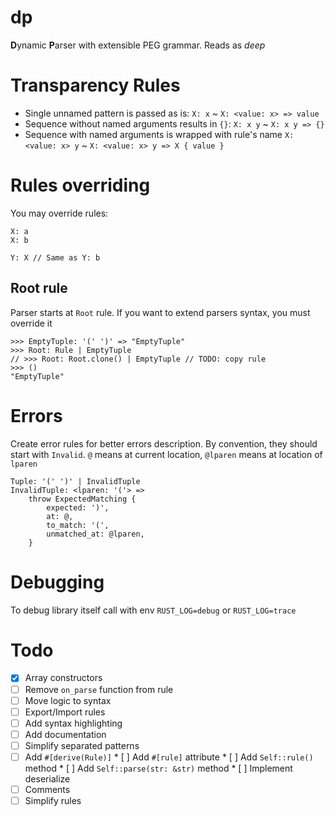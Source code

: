 # dp
**D**ynamic **P**arser with extensible PEG grammar. Reads as *deep*

# Transparency Rules
* Single unnamed pattern is passed as is:
  `X: x` ~ `X: <value: x> => value`
* Sequence without named arguments results in `{}`:
  `X: x y` ~ `X: x y => {}`
* Sequence with named arguments is wrapped with rule's name
  `X: <value: x> y` ~ `X: <value: x> y => X { value }`

# Rules overriding
You may override rules:
```
X: a
X: b

Y: X // Same as Y: b
```

## Root rule
Parser starts at `Root` rule.
If you want to extend parsers syntax, you must override it
```
>>> EmptyTuple: '(' ')' => "EmptyTuple"
>>> Root: Rule | EmptyTuple
// >>> Root: Root.clone() | EmptyTuple // TODO: copy rule
>>> ()
"EmptyTuple"

```

# Errors
Create error rules for better errors description. By convention, they should start with `Invalid`.
`@` means at current location,
`@lparen` means at location of `lparen`
```
Tuple: '(' ')' | InvalidTuple
InvalidTuple: <lparen: '('> =>
	throw ExpectedMatching {
		expected: ')',
		at: @,
		to_match: '(',
		unmatched_at: @lparen,
	}
```

# Debugging
To debug library itself call with env `RUST_LOG=debug` or `RUST_LOG=trace`

# Todo
* [X] Array constructors
* [ ] Remove `on_parse` function from rule
* [ ] Move logic to syntax
* [ ] Export/Import rules
* [ ] Add syntax highlighting
* [ ] Add documentation
* [ ] Simplify separated patterns
* [ ] Add `#[derive(Rule)]`
      * [ ] Add `#[rule]` attribute
	  * [ ] Add `Self::rule()` method
	  * [ ] Add `Self::parse(str: &str)` method
      * [ ] Implement deserialize
* [ ] Comments
* [ ] Simplify rules